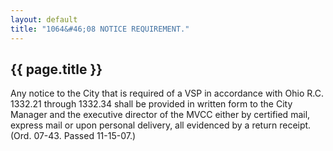 ```yaml
---
layout: default 
title: "1064&#46;08 NOTICE REQUIREMENT."
---
```


{{ page.title }}
----------------

Any notice to the City that is required of a VSP in accordance with Ohio
R.C. 1332.21 through 1332.34 shall be provided in written form to the
City Manager and the executive director of the MVCC either by certified
mail, express mail or upon personal delivery, all evidenced by a return
receipt. (Ord. 07-43. Passed 11-15-07.)
